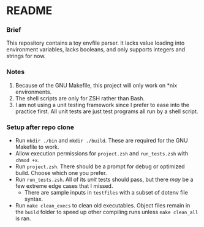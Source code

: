 # README

### Brief
This repository contains a toy envfile parser. It lacks value loading into environment variables, lacks booleans, and only supports integers and strings for now.

### Notes
 1. Because of the GNU Makefile, this project will only work on *nix environments.
 2. The shell scripts are only for ZSH rather than Bash.
 3. I am not using a unit testing framework since I prefer to ease into the practice first. All unit tests are just test programs all run by a shell script.

### Setup after repo clone
 - Run `mkdir ./bin` and `mkdir ./build`. These are required for the GNU Makefile to work.
 - Allow execution permissions for `project.zsh` and `run_tests.zsh` with `chmod +x`.
 - Run `project.zsh`. There should be a prompt for debug or optimized build. Choose which one you prefer.
 - Run `run_tests.zsh`. All of its _unit_ tests should pass, but there _may_ be a few extreme edge cases that I missed.
    - There are sample inputs in `testfiles` with a subset of dotenv file syntax.
 - Run `make clean_execs` to clean old executables. Object files remain in the `build` folder to speed up other compiling runs unless `make clean_all` is ran.
